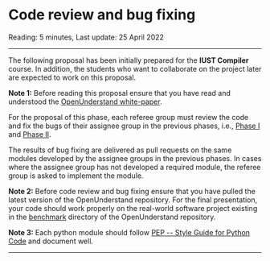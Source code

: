 # Code review and bug fixing 

Reading: 5 minutes, Last update: 25 April 2022

---

The following proposal has been initially prepared for the **IUST Compiler** course.
In addition, the students who want to collaborate on the project later are expected to work on this proposal. 

**Note 1:** Before reading this proposal ensure that you have read and understood the [OpenUnderstand white-paper](../index.md).

For the proposal of this phase, each referee group must review the code and fix the bugs of their assignee group in the previous phases, i.e., [Phase I](core_entity_reference_development.md) and [Phase II](core_source_code_metrics_development.md).

The results of bug fixing are delivered as pull requests on the same modules developed by the assignee groups in the previous phases.
In cases where the assignee group has not developed a required module, the referee group is asked to implement the module.


**Note 2:** Before code review and bug fixing ensure that you have pulled the latest version of the OpenUnderstand repository.
For the final presentation, your code should work properly on the real-world software project existing in the [benchmark](../../benchmark) directory of the OpenUnderstand repository.


**Note 3:** Each python module should follow [PEP -- Style Guide for Python Code](https://www.python.org/dev/peps/pep-0008/) and document well.


---
